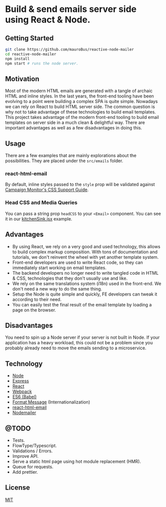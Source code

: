 # Build & send emails server side using React & Node.

## Getting Started

```bash
git clone https://github.com/mauroBus/reactive-node-mailer
cd reactive-node-mailer
npm install
npm start # runs the node server.
```

## Motivation

Most of the modern HTML emails are generated with a tangle of archaic HTML and inline styles.
In the last years, the front-end tooling have been evolving to a point were building a complex SPA is quite simple. Nowadays we can rely on React to build HTML server side. The common question is why not to take advantage of these technologies to build email templates.
This project takes advantage of the modern front-end tooling to build email templates on server side in a much clean & delightful way.
There are important advantages as well as a few disadvantages in doing this.

## Usage

There are a few examples that are mainly explorations about the possibilities. They are placed under the `src/emails` folder.

### react-html-email
By default, inline styles passed to the `style` prop will be validated against [Campaign Monitor's CSS Support Guide](https://www.campaignmonitor.com/css/).
### Head CSS and Media Queries
You can pass a string prop `headCSS` to your `<Email>` component. You can see it in our [kitchenSink.jsx](https://github.com/chromakode/react-html-email/blob/master/examples/kitchenSink.jsx) example.

## Advantages

  * By using React, we rely on a very good and used technology, this allows to build complex markup composition. With tons of documentation and tutorials, we don't reinvent the wheel with yet another template system.
  * Front-end developers are used to write React code, so they can immediately start working on email templates.
  * The backend developers no longer need to write tangled code in HTML & CSS, technologies that they don't usually use and like.
  * We rely on the same translations system (i18n) used in the front-end. We don't need a new way to do the same thing.
  * Setup the Node is quite simple and quickly, FE developers can tweak it according to their need.
  * You can easily test the final result of the email template by loading a page on the browser.

## Disadvantages

You need to spin up a Node server if your server is not built in Node. If your application has a heavy workload, this could not be a problem since you probably already need to move the emails sending to a microservice.

## Technology

  * [Node](https://nodejs.org)
  * [Express](https://expressjs.com)
  * [React](https://reactjs.org)
  * [Webpack](https://webpack.js.org)
  * [ES6 (Babel)](https://babeljs.io)
  * [Format Message](https://github.com/format-message/format-message)  (Internationalization)
  * [react-html-email](https://github.com/chromakode/react-html-email)
  * [Nodemailer](https://nodemailer.com)

## @TODO

  * Tests.
  * FlowType/Typescript.
  * Validations / Errors.
  * Improve API.
  * Serve a static html page using hot module replacement (HMR).
  * Queue for requests.
  * Add prettier.

## License

[MIT](https://github.com/mauroBus/reactive-node-mailer/blob/master/LICENSE)
